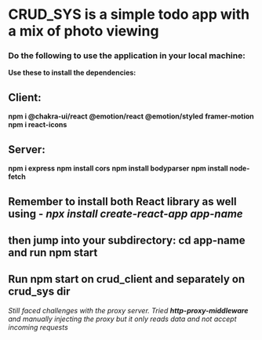 # CRUD_SYS is a simple todo app with a mix of photo viewing

### Do the following to use the application in your local machine:
**Use these to install the dependencies:**

## Client:
**npm i @chakra-ui/react @emotion/react @emotion/styled** 
**framer-motion**
**npm i react-icons**

## Server: 
**npm i express**
**npm install cors**
**npm install bodyparser**
**npm install node-fetch**

## Remember to install both React library as well using - *npx install create-react-app app-name* 
## then jump into your subdirectory: **cd app-name** and run **npm start**

## Run **npm start** on crud_client and separately on crud_sys dir

*Still faced challenges with the proxy server. Tried **http-proxy-middleware** and manually injecting the proxy*
*but it only reads data and not accept incoming requests*

